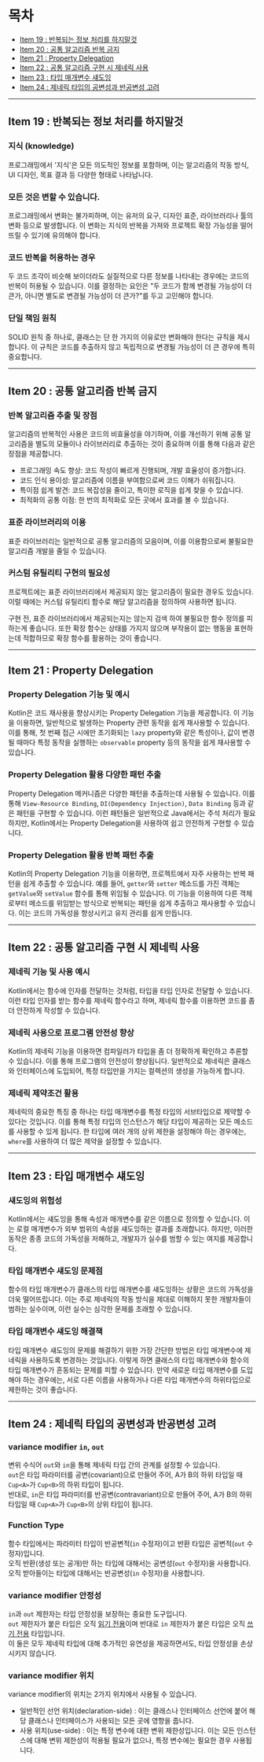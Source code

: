 # 목차

- [Item 19 : 반복되는 정보 처리를 하지말것](#item-19--do-not-repeat-knowledge)
- [Item 20 : 공통 알고리즘 반복 금지](#item-20--공통-알고리즘-반복-금지)
- [Item 21 : Property Delegation](#item-21--property-delegation)
- [Item 22 : 공통 알고리즘 구현 시 제네릭 사용](#item-22--공통-알고리즘-구현-시-제네릭-사용)
- [Item 23 : 타입 매개변수 섀도잉](#item-23--타입-매개변수-섀도잉)
- [Item 24 : 제네릭 타입의 공변성과 반공변성 고려](#item-24--제네릭-타입의-공변성과-반공변성-고려)

---

## Item 19 : 반복되는 정보 처리를 하지말것

### 지식 (knowledge)

프로그래밍에서 '지식'은 모든 의도적인 정보를 포함하며, 이는 알고리즘의 작동 방식, UI 디자인, 목표 결과 등 다양한 형태로 나타납니다.

### 모든 것은 변할 수 있습니다.

프로그래밍에서 변화는 불가피하며, 이는 유저의 요구, 디자인 표준, 라이브러리나 툴의 변화 등으로 발생합니다.
이 변화는 지식의 반복을 가져와 프로젝트 확장 가능성을 떨어뜨릴 수 있기에 유의해야 합니다.

### 코드 반복을 허용하는 경우

두 코드 조각이 비슷해 보이더라도 실질적으로 다른 정보를 나타내는 경우에는 코드의 반복이 허용될 수 있습니다.
이를 결정하는 요인은 "두 코드가 함께 변경될 가능성이 더 큰가, 아니면 별도로 변경될 가능성이 더 큰가?"를 두고 고민해야 합니다.

### 단일 책임 원칙

SOLID 원칙 중 하나로, 클래스는 단 한 가지의 이유로만 변화해야 한다는 규칙을 제시합니다.
이 규칙은 코드를 추출하지 않고 독립적으로 변경될 가능성이 더 큰 경우에 특히 중요합니다.

---

## Item 20 : 공통 알고리즘 반복 금지

### 반복 알고리즘 추출 및 장점

알고리즘의 반복적인 사용은 코드의 비효율성을 야기하며, 이를 개선하기 위해 공통 알고리즘을 별도의 모듈이나 라이브러리로 추출하는 것이 중요하며 이를 통해 다음과 같은 장점을 제공합니다.

- 프로그래밍 속도 향상: 코드 작성이 빠르게 진행되며, 개발 효율성이 증가합니다.
- 코드 인식 용이성: 알고리즘에 이름을 부여함으로써 코드 이해가 쉬워집니다.
- 특이점 쉽게 발견: 코드 복잡성을 줄이고, 특이한 로직을 쉽게 찾을 수 있습니다.
- 최적화의 공통 이점: 한 번의 최적화로 모든 곳에서 효과를 볼 수 있습니다.

### 표준 라이브러리의 이용

표준 라이브러리는 일반적으로 공통 알고리즘의 모음이며, 이를 이용함으로써 불필요한 알고리즘 개발을 줄일 수 있습니다.

### 커스텀 유틸리티 구현의 필요성

프로젝트에는 표준 라이브러리에서 제공되지 않는 알고리즘이 필요한 경우도 있습니다.
이럴 때에는 커스텀 유틸리티 함수로 해당 알고리즘을 정의하여 사용하면 됩니다.

구현 전, 표준 라이브러리에서 제공되는지는 않는지 검색 하여 불필요한 함수 정의를 피하는게 좋습니다.
또한 확장 함수는 상태를 가지지 않으며 부작용이 없는 행동을 표현하는데 적합하므로 확장 함수를 활용하는 것이 좋습니다.

---

## Item 21 : Property Delegation

### Property Delegation 기능 및 예시

Kotlin은 코드 재사용을 향상시키는 Property Delegation 기능을 제공합니다. 이 기능을 이용하면, 일반적으로 발생하는 Property 관련 동작을 쉽게 재사용할 수 있습니다.
이를 통해, 첫 번째 접근 시에만 초기화되는 `lazy` property와 같은 특성이나, 값이 변경될 때마다 특정 동작을 실행하는 `observable` property 등의 동작을 쉽게 재사용할 수 있습니다.

### Property Delegation 활용 다양한 패턴 추출

Property Delegation 메커니즘은 다양한 패턴을 추출하는데 사용될 수 있습니다. 이를
통해 `View-Resource Binding`, `DI(Dependency Injection)`, `Data Binding` 등과 같은 패턴을 구현할 수 있습니다.
이런 패턴들은 일반적으로 Java에서는 주석 처리가 필요하지만, Kotlin에서는 Property Delegation을 사용하여 쉽고 안전하게 구현할 수 있습니다.

### Property Delegation 활용 반복 패턴 추출

Kotlin의 Property Delegation 기능을 이용하면, 프로젝트에서 자주 사용하는 반복 패턴을 쉽게 추출할 수 있습니다.
예를 들어, `getter`와 `setter` 메소드를 가진 객체는 `getValue`와 `setValue` 함수를 통해 위임될 수 있습니다.
이 기능을 이용하여 다른 객체로부터 메소드를 위임받는 방식으로 반복되는 패턴을 쉽게 추출하고 재사용할 수 있습니다.
이는 코드의 가독성을 향상시키고 유지 관리를 쉽게 만듭니다.

---

## Item 22 : 공통 알고리즘 구현 시 제네릭 사용

### 제네릭 기능 및 사용 예시

Kotlin에서는 함수에 인자를 전달하는 것처럼, 타입을 타입 인자로 전달할 수 있습니다.
이런 타입 인자를 받는 함수를 제네릭 함수라고 하며, 제네릭 함수를 이용하면 코드를 좀 더 안전하게 작성할 수 있습니다.

### 제네릭 사용으로 프로그램 안전성 향상

Kotlin의 제네릭 기능을 이용하면 컴파일러가 타입을 좀 더 정확하게 확인하고 추론할 수 있습니다.
이를 통해 프로그램의 안전성이 향상됩니다. 일반적으로 제네릭은 클래스와 인터페이스에 도입되어, 특정 타입만을 가지는 컬렉션의 생성을 가능하게 합니다.

### 제네릭 제약조건 활용

제네릭의 중요한 특징 중 하나는 타입 매개변수를 특정 타입의 서브타입으로 제약할 수 있다는 것입니다.
이를 통해 특정 타입의 인스턴스가 해당 타입이 제공하는 모든 메소드를 사용할 수 있게 됩니다.
한 타입에 여러 개의 상위 제한을 설정해야 하는 경우에는, `where`를 사용하여 더 많은 제약을 설정할 수 있습니다.

---

## Item 23 : 타입 매개변수 섀도잉

### 섀도잉의 위험성

Kotlin에서는 섀도잉을 통해 속성과 매개변수를 같은 이름으로 정의할 수 있습니다.
이는 로컬 매개변수가 외부 범위의 속성을 섀도잉하는 결과를 초래합니다.
하지만, 이러한 동작은 종종 코드의 가독성을 저해하고, 개발자가 실수를 범할 수 있는 여지를 제공합니다.

### 타입 매개변수 섀도잉 문제점

함수의 타입 매개변수가 클래스의 타입 매개변수를 섀도잉하는 상황은 코드의 가독성을 더욱 떨어뜨립니다.
이는 주로 제네릭의 작동 방식을 제대로 이해하지 못한 개발자들이 범하는 실수이며, 이런 실수는 심각한 문제를 초래할 수 있습니다.

### 타입 매개변수 섀도잉 해결책

타입 매개변수 섀도잉의 문제를 해결하기 위한 가장 간단한 방법은 타입 매개변수에 제네릭을 사용하도록 변경하는 것입니다.
이렇게 하면 클래스의 타입 매개변수와 함수의 타입 매개변수가 혼동되는 문제를 피할 수 있습니다.
만약 새로운 타입 매개변수를 도입해야 하는 경우에는, 서로 다른 이름을 사용하거나 다른 타입 매개변수의 하위타입으로 제한하는 것이 좋습니다.

---

## Item 24 : 제네릭 타입의 공변성과 반공변성 고려

### variance modifier `in`, `out`

변위 수식어 `out`와 `in`을 통해 제네릭 타입 간의 관계를 설정할 수 있습니다.  
`out`은 타입 파라미터를 공변(covariant)으로 만들어 주어, A가 B의 하위 타입일 때 `Cup<A>`가 `Cup<B>`의 하위 타입이 됩니다.  
반대로, `in`은 타입 파라미터를 반공변(contravariant)으로 만들어 주어, A가 B의 하위 타입일 때 `Cup<A>`가 `Cup<B>`의 상위 타입이 됩니다.

### Function Type

함수 타입에서는 파라미터 타입이 반공변적(`in` 수정자)이고 반환 타입은 공변적(`out` 수정자)입니다.  
오직 반환(생성 또는 공개)만 하는 타입에 대해서는 공변성(`out` 수정자)을 사용합니다.  
오직 받아들이는 타입에 대해서는 반공변성(`in` 수정자)을 사용합니다.

### variance modifier 안정성

`in`과 `out` 제한자는 타입 안정성을 보장하는 중요한 도구입니다.  
`out` 제한자가 붙은 타입은 오직 [읽기 전용](../../용어.md#in-positions)이며 반대로 `in` 제한자가 붙은 타입은 오직 [쓰기 전용](../../용어.md#out-positions) 타입입니다.  
이 둘은 모두 제네릭 타입에 대해 추가적인 유연성을 제공하면서도, 타입 안정성을 손상시키지 않습니다.

### variance modifier 위치

variance modifier의 위치는 2가지 위치에서 사용될 수 있습니다.

- 일반적인 선언 위치(declaration-side) : 이는 클래스나 인터페이스 선언에 붙어 해당 클래스나 인터페이스가 사용되는 모든 곳에 영향을 줍니다.
- 사용 위치(use-side) : 이는 특정 변수에 대한 변위 제한성입니다. 이는 모든 인스턴스에 대해 변위 제한성이 적용될 필요가 없으나, 특정 변수에는 필요한 경우 사용됩니다.

